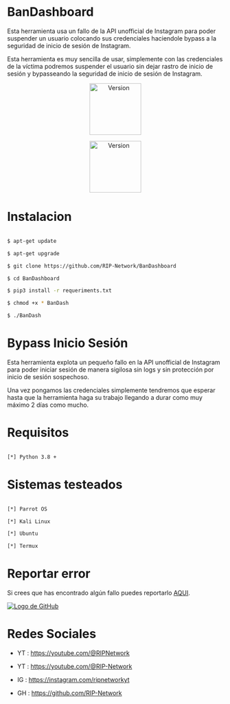 # BanDashboard

Esta herramienta usa un fallo de la API unofficial de Instagram para poder suspender un usuario colocando sus credenciales haciendole bypass a la seguridad de inicio de sesión de Instagram.

Esta herramienta es muy sencilla de usar, simplemente con las credenciales de la víctima podremos suspender el usuario sin dejar rastro de inicio de sesión y bypasseando la seguridad de inicio de sesión de Instagram.

<p align="center"><img width="120px" alt="Version" src="https://img.shields.io/badge/BanDashboard-purple"/></p>

<p align="center"><img width="120px" alt="Version" src="https://img.shields.io/badge/version-1.0-purple.svg?style=for-the-badge"/></p>

# Instalacion
```bash

$ apt-get update

$ apt-get upgrade

$ git clone https://github.com/RIP-Network/BanDashboard

$ cd BanDashboard

$ pip3 install -r requeriments.txt

$ chmod +x * BanDash

$ ./BanDash
```

# Bypass Inicio Sesión

Esta herramienta explota un pequeño fallo en la API unofficial de Instagram para poder iniciar sesión de manera sigilosa sin logs y sin protección por inicio de sesión sospechoso.

Una vez pongamos las credenciales simplemente tendremos que esperar hasta que la herramienta haga su trabajo llegando a durar como muy máximo 2 días como mucho.

# Requisitos
```bash

[*] Python 3.8 +

```
# Sistemas testeados
```bash

[*] Parrot OS

[*] Kali Linux 

[*] Ubuntu

[*] Termux 
```
# Reportar error

Si crees que has encontrado algún fallo puedes reportarlo [AQUI](https://github.com/RIP-Network/BanDashboard/issues/new).

[![Logo de GitHub](https://cdn.wallpapersafari.com/34/82/YRzXPk.jpeg)](https://github.com/)

# Redes Sociales

* YT : https://youtube.com/@RIPNetwork
  
* YT : https://youtube.com/@RIP-Network
  
* IG : https://instagram.com/ripnetworkyt
  
* GH : https://github.com/RIP-Network
  

